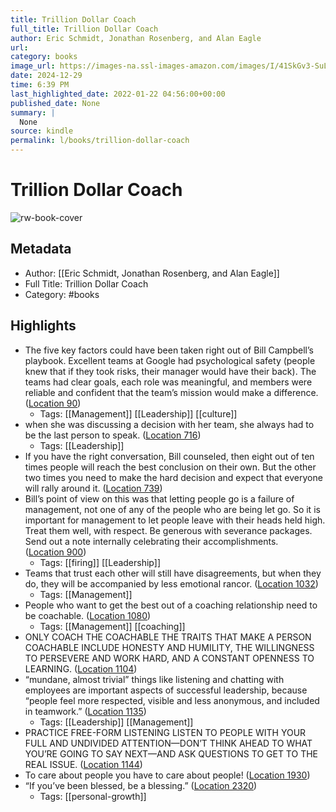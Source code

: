 ```yaml
---
title: Trillion Dollar Coach
full_title: Trillion Dollar Coach
author: Eric Schmidt, Jonathan Rosenberg, and Alan Eagle
url: 
category: books
image_url: https://images-na.ssl-images-amazon.com/images/I/41SkGv3-SuL._SL200_.jpg
date: 2024-12-29
time: 6:39 PM
last_highlighted_date: 2022-01-22 04:56:00+00:00
published_date: None
summary: |
  None
source: kindle
permalink: l/books/trillion-dollar-coach
---
```

# Trillion Dollar Coach

![rw-book-cover](https://images-na.ssl-images-amazon.com/images/I/41SkGv3-SuL._SL200_.jpg)

## Metadata
- Author: [[Eric Schmidt, Jonathan Rosenberg, and Alan Eagle]]
- Full Title: Trillion Dollar Coach
- Category: #books

## Highlights
- The five key factors could have been taken right out of Bill Campbell’s playbook. Excellent teams at Google had psychological safety (people knew that if they took risks, their manager would have their back). The teams had clear goals, each role was meaningful, and members were reliable and confident that the team’s mission would make a difference. ([Location 90](https://readwise.io/to_kindle?action=open&asin=B07JFKHCNY&location=90))
    - Tags: [[Management]] [[Leadership]] [[culture]] 
- when she was discussing a decision with her team, she always had to be the last person to speak. ([Location 716](https://readwise.io/to_kindle?action=open&asin=B07JFKHCNY&location=716))
    - Tags: [[Leadership]] 
- If you have the right conversation, Bill counseled, then eight out of ten times people will reach the best conclusion on their own. But the other two times you need to make the hard decision and expect that everyone will rally around it. ([Location 739](https://readwise.io/to_kindle?action=open&asin=B07JFKHCNY&location=739))
- Bill’s point of view on this was that letting people go is a failure of management, not one of any of the people who are being let go. So it is important for management to let people leave with their heads held high. Treat them well, with respect. Be generous with severance packages. Send out a note internally celebrating their accomplishments. ([Location 900](https://readwise.io/to_kindle?action=open&asin=B07JFKHCNY&location=900))
    - Tags: [[firing]] [[Leadership]] 
- Teams that trust each other will still have disagreements, but when they do, they will be accompanied by less emotional rancor. ([Location 1032](https://readwise.io/to_kindle?action=open&asin=B07JFKHCNY&location=1032))
    - Tags: [[Management]] 
- People who want to get the best out of a coaching relationship need to be coachable. ([Location 1080](https://readwise.io/to_kindle?action=open&asin=B07JFKHCNY&location=1080))
    - Tags: [[Management]] [[coaching]] 
- ONLY COACH THE COACHABLE THE TRAITS THAT MAKE A PERSON COACHABLE INCLUDE HONESTY AND HUMILITY, THE WILLINGNESS TO PERSEVERE AND WORK HARD, AND A CONSTANT OPENNESS TO LEARNING. ([Location 1104](https://readwise.io/to_kindle?action=open&asin=B07JFKHCNY&location=1104))
- “mundane, almost trivial” things like listening and chatting with employees are important aspects of successful leadership, because “people feel more respected, visible and less anonymous, and included in teamwork.” ([Location 1135](https://readwise.io/to_kindle?action=open&asin=B07JFKHCNY&location=1135))
    - Tags: [[Leadership]] [[Management]] 
- PRACTICE FREE-FORM LISTENING LISTEN TO PEOPLE WITH YOUR FULL AND UNDIVIDED ATTENTION—DON’T THINK AHEAD TO WHAT YOU’RE GOING TO SAY NEXT—AND ASK QUESTIONS TO GET TO THE REAL ISSUE. ([Location 1144](https://readwise.io/to_kindle?action=open&asin=B07JFKHCNY&location=1144))
- To care about people you have to care about people! ([Location 1930](https://readwise.io/to_kindle?action=open&asin=B07JFKHCNY&location=1930))
- “If you’ve been blessed, be a blessing.” ([Location 2320](https://readwise.io/to_kindle?action=open&asin=B07JFKHCNY&location=2320))
    - Tags: [[personal-growth]] 


